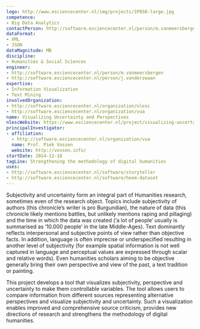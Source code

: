 ```yaml
---
logo: http://www.esciencecenter.nl/img/projects/1P038-large.jpg
competence:
- Big Data Analytics
contactPerson: http://software.esciencecenter.nl/person/m.vanmeersbergen
dataFormat:
- XML
- JSON
dataMagnitude: MB
discipline:
- Humanities & Social Sciences
engineer:
- http://software.esciencecenter.nl/person/m.vanmeersbergen
- http://software.esciencecenter.nl/person/j.vanderzwaan
expertise:
- Information Visualization
- Text Mining
involvedOrganization:
- http://software.esciencecenter.nl/organization/nlesc
- http://software.esciencecenter.nl/organization/vua
name: Visualizing Uncertainty and Perspectives
nlescWebsite: https://www.esciencecenter.nl/project/visualizing-uncertainty-and-perspectives
principalInvestigator:
- affiliation:
  - http://software.esciencecenter.nl/organization/vua
  name: Prof. Piek Vossen
  website: http://vossen.info/
startDate: 2014-12-18
tagLine: Strengthening the methodology of digital humanities
uses:
- http://software.esciencecenter.nl/software/storyteller
- http://software.esciencecenter.nl/software/heem-dataset
---
```

Subjectivity and uncertainty form an integral part of Humanities research, sometimes even of the research object. Topics include subjectivity of authors (this chronicle’s writer is pro Burgundian), the nature of data (this chronicle likely mentions battles, but unlikely mentions raping and pillaging) and the time in which the data was created (‘a lot of people’ usually is summarised as ‘10.000 people’ in the late Middle-Ages). Text dominantly reflects interpersonal and subjective points of view rather than objective facts. In addition, language is often imprecise or underspecified resulting in another level of subjectivity (for example spatial information is not well captured in language and perceptual values are expressed through scalar and relative words). Even humanities scholars aiming to be objective generally bring their own perspective and view of the past, a text tradition or painting.

This project develops a tool that visualizes subjectivity, perspective and uncertainty to make them controllable variables. The tool allows users to compare information from different sources representing alternative perspectives and visualize subjectivity and uncertainty. Such a visualization enables improved and comprehensive source criticism, provides new directions of research and strengthens the methodology of digital humanities.
